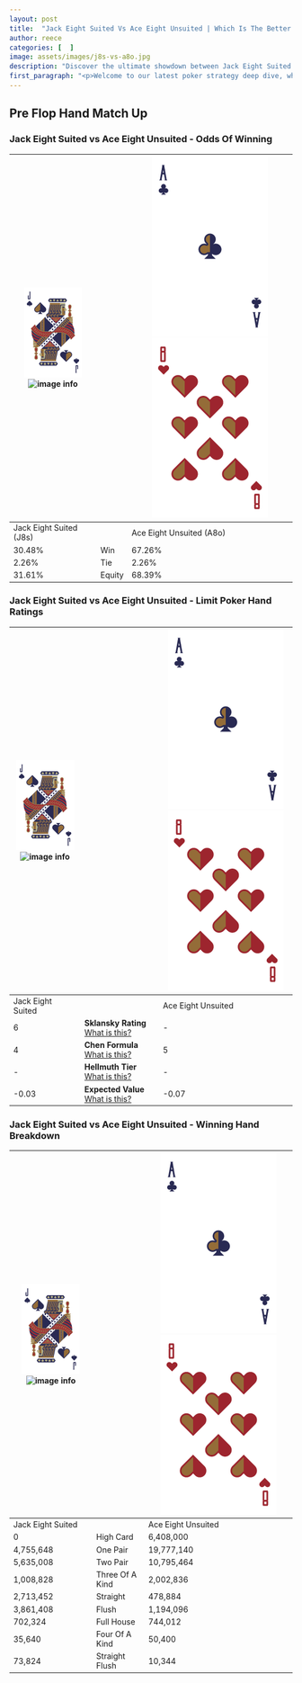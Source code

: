 ```yaml
---
layout: post
title:  "Jack Eight Suited Vs Ace Eight Unsuited | Which Is The Better Hand In Poker? A Complete Guide"
author: reece
categories: [  ]
image: assets/images/j8s-vs-a8o.jpg
description: "Discover the ultimate showdown between Jack Eight Suited and Ace Eight Unsuited in poker! Uncover the odds, strategies, and scenarios where one hand triumphs over the other. Get ready to up your poker game with this thrilling analysis."
first_paragraph: "<p>Welcome to our latest poker strategy deep dive, where we're pitting two distinct hands against each other in a high-stakes showdown: Jack Eight Suited vs Ace Eight Unsuited.</p><p>In the dynamic world of poker, every decision counts, and knowing which hand holds the upper hand is key to your success at the table.</p><p>In this article, we'll dissect these two hands, explore the scenarios where one dominates the other, and equip you with the knowledge to make strategic choices that can tip the odds in your favor.</p><p>Get ready to unravel the intriguing dynamics of these poker hands and elevate your game to new heights.</p>"
---
```




[comment]: # (sp0)

## Pre Flop Hand Match Up

<div class="table hand-ratings" markdown="1"> 



### Jack Eight Suited vs Ace Eight Unsuited - Odds Of Winning


    
| ![image info](assets/images/hand1/J.png) ![image info](assets/images/hand1/8s.png) |  | ![image info](assets/images/hand2/A.png) ![image info](assets/images/hand2/8o.png) |
| -------- | -------- | -------- |
| Jack Eight Suited (J8s) |  | Ace Eight Unsuited (A8o) |
| 30.48% | Win | 67.26% |
| 2.26% | Tie | 2.26% |
| 31.61% | Equity | 68.39% |




[comment]: # (sp1)



### Jack Eight Suited vs Ace Eight Unsuited - Limit Poker Hand Ratings


    
| ![image info](assets/images/hand1/J.png) ![image info](assets/images/hand1/8s.png) |  | ![image info](assets/images/hand2/A.png) ![image info](assets/images/hand2/8o.png) |
| -------- | -------- | -------- |
| Jack Eight Suited |  | Ace Eight Unsuited |
| 6 | **Sklansky Rating** [What is this?](/sklansky-rating-explained) | - |
| 4 | **Chen Formula** [What is this?](/chen-formula-explained) | 5 |
| - | **Hellmuth Tier** [What is this?](/Hellmuth-tier-explained) | - |
| -0.03 | **Expected Value** [What is this?](/expected-value-explained) | -0.07 |




[comment]: # (sp2)



### Jack Eight Suited vs Ace Eight Unsuited - Winning Hand Breakdown


    
| ![image info](assets/images/hand1/J.png) ![image info](assets/images/hand1/8s.png) |  | ![image info](assets/images/hand2/A.png) ![image info](assets/images/hand2/8o.png) |
| -------- | -------- | -------- |
| Jack Eight Suited |  | Ace Eight Unsuited |
| 0 | High Card | 6,408,000 |
| 4,755,648 | One Pair | 19,777,140 |
| 5,635,008 | Two Pair | 10,795,464 |
| 1,008,828 | Three Of A Kind | 2,002,836 |
| 2,713,452 | Straight | 478,884 |
| 3,861,408 | Flush | 1,194,096 |
| 702,324 | Full House | 744,012 |
| 35,640 | Four Of A Kind | 50,400 |
| 73,824 | Straight Flush | 10,344 |




[comment]: # (sp3)



</div>

[comment]: # (sp4)



[comment]: # (sp5)

